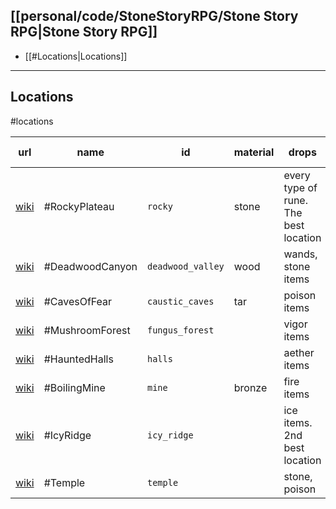 ## [[personal/code/StoneStoryRPG/Stone Story RPG|Stone Story RPG]]

- [[#Locations|Locations]]

---

## Locations
#locations

| url                                                             | name            | id                | material | drops                                 | enemy type | vulnerabe to |
| --------------------------------------------------------------- | --------------- | ----------------- | -------- | ------------------------------------- | ---------- | ------------ |
| [wiki](https://stonestoryrpg.miraheze.org/wiki/Rocky_Plateau)   | #RockyPlateau   | `rocky`           | stone    | every type of rune. The best location |            |              |
| [wiki](https://stonestoryrpg.miraheze.org/wiki/Deadwood_Canyon) | #DeadwoodCanyon | `deadwood_valley` | wood     | wands, stone items                    | stone      | ??           |
| [wiki](https://stonestoryrpg.miraheze.org/wiki/Caves_of_Fear)   | #CavesOfFear    | `caustic_caves`   | tar      | poison items                          | 🐍poison   | ❄ice         |
| [wiki](https://stonestoryrpg.miraheze.org/wiki/Mushroom_Forest) | #MushroomForest | `fungus_forest`   |          | vigor items                           | 🤍vigor    | 🐍poison     |
| [wiki](https://stonestoryrpg.miraheze.org/wiki/Haunted_Halls)   | #HauntedHalls   | `halls`           |          | aether items                          | ⭐æther     | 🤍vigor      |
| [wiki](https://stonestoryrpg.miraheze.org/wiki/Boiling_Mine)    | #BoilingMine    | `mine`            | bronze   | fire items                            | 🔥fire     | ⭐æther       |
| [wiki](https://stonestoryrpg.miraheze.org/wiki/Icy_Ridge)       | #IcyRidge       | `icy_ridge`       |          | ice items. 2nd best location          | ❄ice       | 🔥fire       |
| [wiki](https://stonestoryrpg.miraheze.org/wiki/Temple)          | #Temple         | `temple`          |          | stone, poison                         | 🐍poison   |              |
